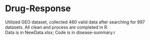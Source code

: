 # Drug-Response
Utilized GEO dataset, collected 460 valid data after searching for 997 datasets. All clean and process are completed in R.
<br/>
Data is in NewData.xlsx; Code is in disease-summary.r
